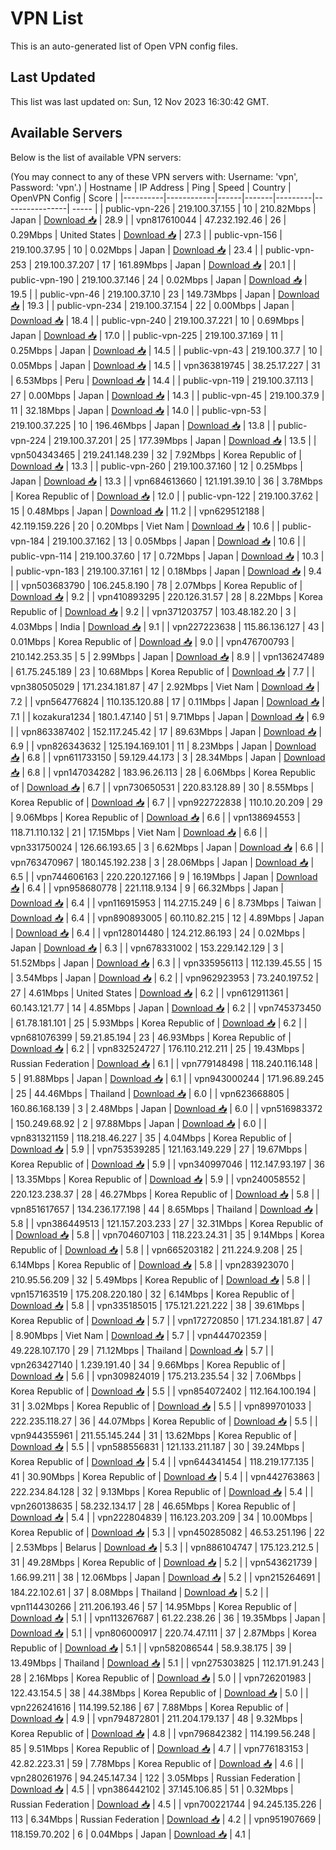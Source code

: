 # VPN List

This is an auto-generated list of Open VPN config files.

## Last Updated

This list was last updated on: Sun, 12 Nov 2023 16:30:42 GMT.

## Available Servers

Below is the list of available VPN servers:

(You may connect to any of these VPN servers with: Username: 'vpn', Password: 'vpn'.)
| Hostname | IP Address | Ping | Speed | Country | OpenVPN Config | Score |
|----------|------------|------|-------|---------|----------------| ----- |
| public-vpn-226 | 219.100.37.155 | 10 | 210.82Mbps | Japan | [Download 📥](./configs/server_0_JP.ovpn) | 28.9 |
| vpn817610044 | 47.232.192.46 | 26 | 0.29Mbps | United States | [Download 📥](./configs/server_1_US.ovpn) | 27.3 |
| public-vpn-156 | 219.100.37.95 | 10 | 0.02Mbps | Japan | [Download 📥](./configs/server_2_JP.ovpn) | 23.4 |
| public-vpn-253 | 219.100.37.207 | 17 | 161.89Mbps | Japan | [Download 📥](./configs/server_3_JP.ovpn) | 20.1 |
| public-vpn-190 | 219.100.37.146 | 24 | 0.02Mbps | Japan | [Download 📥](./configs/server_4_JP.ovpn) | 19.5 |
| public-vpn-46 | 219.100.37.10 | 23 | 149.73Mbps | Japan | [Download 📥](./configs/server_5_JP.ovpn) | 19.3 |
| public-vpn-234 | 219.100.37.154 | 22 | 0.00Mbps | Japan | [Download 📥](./configs/server_6_JP.ovpn) | 18.4 |
| public-vpn-240 | 219.100.37.221 | 10 | 0.69Mbps | Japan | [Download 📥](./configs/server_7_JP.ovpn) | 17.0 |
| public-vpn-225 | 219.100.37.169 | 11 | 0.25Mbps | Japan | [Download 📥](./configs/server_8_JP.ovpn) | 14.5 |
| public-vpn-43 | 219.100.37.7 | 10 | 0.05Mbps | Japan | [Download 📥](./configs/server_9_JP.ovpn) | 14.5 |
| vpn363819745 | 38.25.17.227 | 31 | 6.53Mbps | Peru | [Download 📥](./configs/server_10_PE.ovpn) | 14.4 |
| public-vpn-119 | 219.100.37.113 | 27 | 0.00Mbps | Japan | [Download 📥](./configs/server_11_JP.ovpn) | 14.3 |
| public-vpn-45 | 219.100.37.9 | 11 | 32.18Mbps | Japan | [Download 📥](./configs/server_12_JP.ovpn) | 14.0 |
| public-vpn-53 | 219.100.37.225 | 10 | 196.46Mbps | Japan | [Download 📥](./configs/server_13_JP.ovpn) | 13.8 |
| public-vpn-224 | 219.100.37.201 | 25 | 177.39Mbps | Japan | [Download 📥](./configs/server_14_JP.ovpn) | 13.5 |
| vpn504343465 | 219.241.148.239 | 32 | 7.92Mbps | Korea Republic of | [Download 📥](./configs/server_15_KR.ovpn) | 13.3 |
| public-vpn-260 | 219.100.37.160 | 12 | 0.25Mbps | Japan | [Download 📥](./configs/server_16_JP.ovpn) | 13.3 |
| vpn684613660 | 121.191.39.10 | 36 | 3.78Mbps | Korea Republic of | [Download 📥](./configs/server_17_KR.ovpn) | 12.0 |
| public-vpn-122 | 219.100.37.62 | 15 | 0.48Mbps | Japan | [Download 📥](./configs/server_18_JP.ovpn) | 11.2 |
| vpn629512188 | 42.119.159.226 | 20 | 0.20Mbps | Viet Nam | [Download 📥](./configs/server_19_VN.ovpn) | 10.6 |
| public-vpn-184 | 219.100.37.162 | 13 | 0.05Mbps | Japan | [Download 📥](./configs/server_20_JP.ovpn) | 10.6 |
| public-vpn-114 | 219.100.37.60 | 17 | 0.72Mbps | Japan | [Download 📥](./configs/server_21_JP.ovpn) | 10.3 |
| public-vpn-183 | 219.100.37.161 | 12 | 0.18Mbps | Japan | [Download 📥](./configs/server_22_JP.ovpn) | 9.4 |
| vpn503683790 | 106.245.8.190 | 78 | 2.07Mbps | Korea Republic of | [Download 📥](./configs/server_23_KR.ovpn) | 9.2 |
| vpn410893295 | 220.126.31.57 | 28 | 8.22Mbps | Korea Republic of | [Download 📥](./configs/server_24_KR.ovpn) | 9.2 |
| vpn371203757 | 103.48.182.20 | 3 | 4.03Mbps | India | [Download 📥](./configs/server_25_IN.ovpn) | 9.1 |
| vpn227223638 | 115.86.136.127 | 43 | 0.01Mbps | Korea Republic of | [Download 📥](./configs/server_26_KR.ovpn) | 9.0 |
| vpn476700793 | 210.142.253.35 | 5 | 2.99Mbps | Japan | [Download 📥](./configs/server_27_JP.ovpn) | 8.9 |
| vpn136247489 | 61.75.245.189 | 23 | 10.68Mbps | Korea Republic of | [Download 📥](./configs/server_28_KR.ovpn) | 7.7 |
| vpn380505029 | 171.234.181.87 | 47 | 2.92Mbps | Viet Nam | [Download 📥](./configs/server_29_VN.ovpn) | 7.2 |
| vpn564776824 | 110.135.120.88 | 17 | 0.11Mbps | Japan | [Download 📥](./configs/server_30_JP.ovpn) | 7.1 |
| kozakura1234 | 180.1.47.140 | 51 | 9.71Mbps | Japan | [Download 📥](./configs/server_31_JP.ovpn) | 6.9 |
| vpn863387402 | 152.117.245.42 | 17 | 89.63Mbps | Japan | [Download 📥](./configs/server_32_JP.ovpn) | 6.9 |
| vpn826343632 | 125.194.169.101 | 11 | 8.23Mbps | Japan | [Download 📥](./configs/server_33_JP.ovpn) | 6.8 |
| vpn611733150 | 59.129.44.173 | 3 | 28.34Mbps | Japan | [Download 📥](./configs/server_34_JP.ovpn) | 6.8 |
| vpn147034282 | 183.96.26.113 | 28 | 6.06Mbps | Korea Republic of | [Download 📥](./configs/server_35_KR.ovpn) | 6.7 |
| vpn730650531 | 220.83.128.89 | 30 | 8.55Mbps | Korea Republic of | [Download 📥](./configs/server_36_KR.ovpn) | 6.7 |
| vpn922722838 | 110.10.20.209 | 29 | 9.06Mbps | Korea Republic of | [Download 📥](./configs/server_37_KR.ovpn) | 6.6 |
| vpn138694553 | 118.71.110.132 | 21 | 17.15Mbps | Viet Nam | [Download 📥](./configs/server_38_VN.ovpn) | 6.6 |
| vpn331750024 | 126.66.193.65 | 3 | 6.62Mbps | Japan | [Download 📥](./configs/server_39_JP.ovpn) | 6.6 |
| vpn763470967 | 180.145.192.238 | 3 | 28.06Mbps | Japan | [Download 📥](./configs/server_40_JP.ovpn) | 6.5 |
| vpn744606163 | 220.220.127.166 | 9 | 16.19Mbps | Japan | [Download 📥](./configs/server_41_JP.ovpn) | 6.4 |
| vpn958680778 | 221.118.9.134 | 9 | 66.32Mbps | Japan | [Download 📥](./configs/server_42_JP.ovpn) | 6.4 |
| vpn116915953 | 114.27.15.249 | 6 | 8.73Mbps | Taiwan | [Download 📥](./configs/server_43_TW.ovpn) | 6.4 |
| vpn890893005 | 60.110.82.215 | 12 | 4.89Mbps | Japan | [Download 📥](./configs/server_44_JP.ovpn) | 6.4 |
| vpn128014480 | 124.212.86.193 | 24 | 0.02Mbps | Japan | [Download 📥](./configs/server_45_JP.ovpn) | 6.3 |
| vpn678331002 | 153.229.142.129 | 3 | 51.52Mbps | Japan | [Download 📥](./configs/server_46_JP.ovpn) | 6.3 |
| vpn335956113 | 112.139.45.55 | 15 | 3.54Mbps | Japan | [Download 📥](./configs/server_47_JP.ovpn) | 6.2 |
| vpn962923953 | 73.240.197.52 | 27 | 4.61Mbps | United States | [Download 📥](./configs/server_48_US.ovpn) | 6.2 |
| vpn612911361 | 60.143.121.77 | 14 | 4.85Mbps | Japan | [Download 📥](./configs/server_49_JP.ovpn) | 6.2 |
| vpn745373450 | 61.78.181.101 | 25 | 5.93Mbps | Korea Republic of | [Download 📥](./configs/server_50_KR.ovpn) | 6.2 |
| vpn681076399 | 59.21.85.194 | 23 | 46.93Mbps | Korea Republic of | [Download 📥](./configs/server_51_KR.ovpn) | 6.2 |
| vpn832524727 | 176.110.212.211 | 25 | 19.43Mbps | Russian Federation | [Download 📥](./configs/server_52_RU.ovpn) | 6.1 |
| vpn779148498 | 118.240.116.148 | 5 | 91.88Mbps | Japan | [Download 📥](./configs/server_53_JP.ovpn) | 6.1 |
| vpn943000244 | 171.96.89.245 | 25 | 44.46Mbps | Thailand | [Download 📥](./configs/server_54_TH.ovpn) | 6.0 |
| vpn623668805 | 160.86.168.139 | 3 | 2.48Mbps | Japan | [Download 📥](./configs/server_55_JP.ovpn) | 6.0 |
| vpn516983372 | 150.249.68.92 | 2 | 97.88Mbps | Japan | [Download 📥](./configs/server_56_JP.ovpn) | 6.0 |
| vpn831321159 | 118.218.46.227 | 35 | 4.04Mbps | Korea Republic of | [Download 📥](./configs/server_57_KR.ovpn) | 5.9 |
| vpn753539285 | 121.163.149.229 | 27 | 19.67Mbps | Korea Republic of | [Download 📥](./configs/server_58_KR.ovpn) | 5.9 |
| vpn340997046 | 112.147.93.197 | 36 | 13.35Mbps | Korea Republic of | [Download 📥](./configs/server_59_KR.ovpn) | 5.9 |
| vpn240058552 | 220.123.238.37 | 28 | 46.27Mbps | Korea Republic of | [Download 📥](./configs/server_60_KR.ovpn) | 5.8 |
| vpn851617657 | 134.236.177.198 | 44 | 8.65Mbps | Thailand | [Download 📥](./configs/server_61_TH.ovpn) | 5.8 |
| vpn386449513 | 121.157.203.233 | 27 | 32.31Mbps | Korea Republic of | [Download 📥](./configs/server_62_KR.ovpn) | 5.8 |
| vpn704607103 | 118.223.24.31 | 35 | 9.14Mbps | Korea Republic of | [Download 📥](./configs/server_63_KR.ovpn) | 5.8 |
| vpn665203182 | 211.224.9.208 | 25 | 6.14Mbps | Korea Republic of | [Download 📥](./configs/server_64_KR.ovpn) | 5.8 |
| vpn283923070 | 210.95.56.209 | 32 | 5.49Mbps | Korea Republic of | [Download 📥](./configs/server_65_KR.ovpn) | 5.8 |
| vpn157163519 | 175.208.220.180 | 32 | 6.14Mbps | Korea Republic of | [Download 📥](./configs/server_66_KR.ovpn) | 5.8 |
| vpn335185015 | 175.121.221.222 | 38 | 39.61Mbps | Korea Republic of | [Download 📥](./configs/server_67_KR.ovpn) | 5.7 |
| vpn172720850 | 171.234.181.87 | 47 | 8.90Mbps | Viet Nam | [Download 📥](./configs/server_68_VN.ovpn) | 5.7 |
| vpn444702359 | 49.228.107.170 | 29 | 71.12Mbps | Thailand | [Download 📥](./configs/server_69_TH.ovpn) | 5.7 |
| vpn263427140 | 1.239.191.40 | 34 | 9.66Mbps | Korea Republic of | [Download 📥](./configs/server_70_KR.ovpn) | 5.6 |
| vpn309824019 | 175.213.235.54 | 32 | 7.06Mbps | Korea Republic of | [Download 📥](./configs/server_71_KR.ovpn) | 5.5 |
| vpn854072402 | 112.164.100.194 | 31 | 3.02Mbps | Korea Republic of | [Download 📥](./configs/server_72_KR.ovpn) | 5.5 |
| vpn899701033 | 222.235.118.27 | 36 | 44.07Mbps | Korea Republic of | [Download 📥](./configs/server_73_KR.ovpn) | 5.5 |
| vpn944355961 | 211.55.145.244 | 31 | 13.62Mbps | Korea Republic of | [Download 📥](./configs/server_74_KR.ovpn) | 5.5 |
| vpn588556831 | 121.133.211.187 | 30 | 39.24Mbps | Korea Republic of | [Download 📥](./configs/server_75_KR.ovpn) | 5.4 |
| vpn644341454 | 118.219.177.135 | 41 | 30.90Mbps | Korea Republic of | [Download 📥](./configs/server_76_KR.ovpn) | 5.4 |
| vpn442763863 | 222.234.84.128 | 32 | 9.13Mbps | Korea Republic of | [Download 📥](./configs/server_77_KR.ovpn) | 5.4 |
| vpn260138635 | 58.232.134.17 | 28 | 46.65Mbps | Korea Republic of | [Download 📥](./configs/server_78_KR.ovpn) | 5.4 |
| vpn222804839 | 116.123.203.209 | 34 | 10.00Mbps | Korea Republic of | [Download 📥](./configs/server_79_KR.ovpn) | 5.3 |
| vpn450285082 | 46.53.251.196 | 22 | 2.53Mbps | Belarus | [Download 📥](./configs/server_80_BY.ovpn) | 5.3 |
| vpn886104747 | 175.123.212.5 | 31 | 49.28Mbps | Korea Republic of | [Download 📥](./configs/server_81_KR.ovpn) | 5.2 |
| vpn543621739 | 1.66.99.211 | 38 | 12.06Mbps | Japan | [Download 📥](./configs/server_82_JP.ovpn) | 5.2 |
| vpn215264691 | 184.22.102.61 | 37 | 8.08Mbps | Thailand | [Download 📥](./configs/server_83_TH.ovpn) | 5.2 |
| vpn114430266 | 211.206.193.46 | 57 | 14.95Mbps | Korea Republic of | [Download 📥](./configs/server_84_KR.ovpn) | 5.1 |
| vpn113267687 | 61.22.238.26 | 36 | 19.35Mbps | Japan | [Download 📥](./configs/server_85_JP.ovpn) | 5.1 |
| vpn806000917 | 220.74.47.111 | 37 | 2.87Mbps | Korea Republic of | [Download 📥](./configs/server_86_KR.ovpn) | 5.1 |
| vpn582086544 | 58.9.38.175 | 39 | 13.49Mbps | Thailand | [Download 📥](./configs/server_87_TH.ovpn) | 5.1 |
| vpn275303825 | 112.171.91.243 | 28 | 2.16Mbps | Korea Republic of | [Download 📥](./configs/server_88_KR.ovpn) | 5.0 |
| vpn726201983 | 122.43.154.5 | 38 | 44.38Mbps | Korea Republic of | [Download 📥](./configs/server_89_KR.ovpn) | 5.0 |
| vpn226241616 | 114.199.52.186 | 67 | 7.88Mbps | Korea Republic of | [Download 📥](./configs/server_90_KR.ovpn) | 4.9 |
| vpn794872801 | 211.204.179.137 | 48 | 9.32Mbps | Korea Republic of | [Download 📥](./configs/server_91_KR.ovpn) | 4.8 |
| vpn796842382 | 114.199.56.248 | 85 | 9.51Mbps | Korea Republic of | [Download 📥](./configs/server_92_KR.ovpn) | 4.7 |
| vpn776183153 | 42.82.223.31 | 59 | 7.78Mbps | Korea Republic of | [Download 📥](./configs/server_93_KR.ovpn) | 4.6 |
| vpn280261976 | 94.245.147.34 | 122 | 3.05Mbps | Russian Federation | [Download 📥](./configs/server_94_RU.ovpn) | 4.5 |
| vpn386442102 | 37.145.106.85 | 51 | 0.32Mbps | Russian Federation | [Download 📥](./configs/server_95_RU.ovpn) | 4.5 |
| vpn700221744 | 94.245.135.226 | 113 | 6.34Mbps | Russian Federation | [Download 📥](./configs/server_96_RU.ovpn) | 4.2 |
| vpn951907669 | 118.159.70.202 | 6 | 0.04Mbps | Japan | [Download 📥](./configs/server_97_JP.ovpn) | 4.1 |
